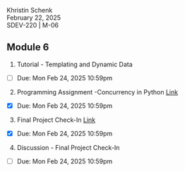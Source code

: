 Khristin Schenk<br>
February 22, 2025<br>
SDEV-220 | M-06<br>

## Module 6 

1. Tutorial - Templating and Dynamic Data
- [ ] Due: Mon Feb 24, 2025 10:59pm

2. Programming Assignment -Concurrency in Python [Link](https://github.com/kschenk10-ivy-tech/SDEV-220_M06/blob/dfb83d4a4bebb513846511ec5c6be370a6d1e561/Module%206%20Programming%20Assignment%20-Concurrency%20in%20Python.ipynb)
- [x] Due: Mon Feb 24, 2025 10:59pm

3. Final Project Check-In [Link](https://github.com/kschenk10-ivy-tech/SDEV-220_Final-Project)
- [x] Due: Mon Feb 24, 2025 10:59pm

4. Discussion - Final Project Check-In
- [ ] Due: Mon Feb 24, 2025 10:59pm
